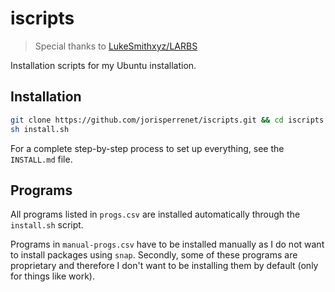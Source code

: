 # iscripts

> Special thanks to [LukeSmithxyz/LARBS](https://github.com/LukeSmithxyz/LARBS)

Installation scripts for my Ubuntu installation.

## Installation
```bash
git clone https://github.com/jorisperrenet/iscripts.git && cd iscripts
sh install.sh
```

For a complete step-by-step process to set up everything, see the `INSTALL.md` file.

## Programs
All programs listed in `progs.csv` are installed automatically through the `install.sh` script.

Programs in `manual-progs.csv` have to be installed manually as I do not want to install packages
using `snap`. Secondly, some of these programs are proprietary and therefore I don't want to be
installing them by default (only for things like work).
